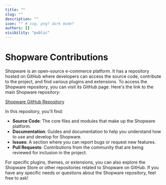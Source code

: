 ```yaml
---
title: ""
slug: ""
description: ""
icon: "" # svg, png? dark mode?
authors: []
visibility: "public"
---
```


# Shopware Contributions

Shopware is an open-source e-commerce platform. It has a repository hosted on GitHub where developers can access the source code, contribute to the project, and find various plugins and extensions. To access the Shopware repository, you can visit its GitHub page. Here's the link to the main Shopware repository:

[Shopware GitHub Repository](https://github.com/shopware/platform)

In this repository, you'll find:

- **Source Code**: The core files and modules that make up the Shopware platform.
- **Documentation**: Guides and documentation to help you understand how to use and develop for Shopware.
- **Issues**: A section where you can report bugs or request new features.
- **Pull Requests**: Contributions from the community that are being reviewed for inclusion in the project.

For specific plugins, themes, or extensions, you can also explore the Shopware Store or other repositories related to Shopware on GitHub. If you have any specific needs or questions about the Shopware repository, feel free to ask!
